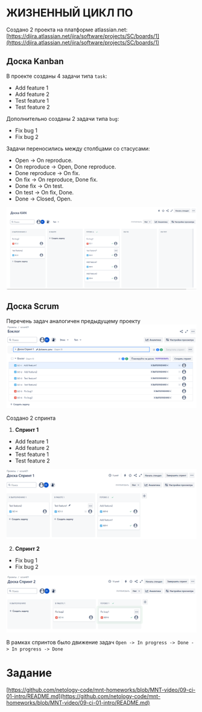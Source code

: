 # ЖИЗНЕННЫЙ ЦИКЛ ПО

Создано 2 проекта на платформе atlassian.net: [https://djira.atlassian.net/jira/software/projects/SC/boards/1](https://djira.atlassian.net/jira/software/projects/SC/boards/1)

## Доска Kanban

В проекте созданы 4 задачи типа `task`:
- Add feature 1
- Add feature 2
- Test feature 1
- Test feature 2

Дополнительно созданы 2 задачи типа `bug`:
- Fix bug 1
- Fix bug 2


Задачи переносились между столбцами со стасусами:
- Open -> On reproduce.
- On reproduce -> Open, Done reproduce.
- Done reproduce -> On fix.
- On fix -> On reproduce, Done fix.
- Done fix -> On test.
- On test -> On fix, Done.
- Done -> Closed, Open.

![Workflow](./kanban01.png)


## Доска Scrum

Перечень задач аналогичен предыдущему проекту
![Sprint_workflow_](./scrum01.png)


Создано 2 спринта
1. __Спринт 1__
- Add feature 1
- Add feature 2
- Test feature 1
- Test feature 2

![Sprint1](./scrum03.png)



2. __Спринт 2__
- Fix bug 1
- Fix bug 2

![Sprint1](./scrum04.png)


В рамках спринтов было движение задач
`Open -> In progress -> Done -> In progress -> Done`



# Задание
[https://github.com/netology-code/mnt-homeworks/blob/MNT-video/09-ci-01-intro/README.md](https://github.com/netology-code/mnt-homeworks/blob/MNT-video/09-ci-01-intro/README.md)
